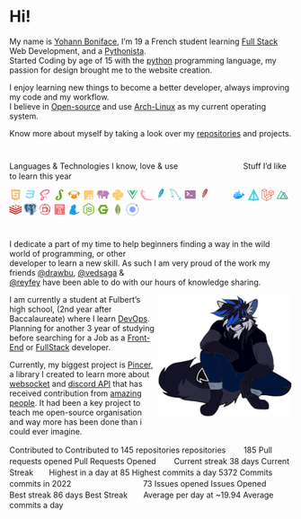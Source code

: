 # Hi!

My name is [Yohann Boniface](https://www.linkedin.com/in/yohann-boniface/), I’m 19 a French student learning 
[Full Stack](https://www.freecodecamp.org/news/what-is-a-full-stack-developer-back-end-front-end-full-stack-engineer/) 
Web Development, and a [Pythonista](https://www.linkedin.com/pulse/what-pythonistas-aakash-padhiyar). <br> 
Started Coding by age of 15 with the [python](https://www.python.org/) programming language, my passion for design
brought me to the website creation. 

I enjoy learning new things to become a better developer, always improving my code and my workflow.<br>
I believe in [Open-source](https://en.wikipedia.org/wiki/Open_source) and use [Arch-Linux](https://archlinux.org/) as my
current operating system.


Know more about myself by taking a look over my [repositories](https://github.com/Sigmanificient?tab=repositories) and 
projects.

# <!-- Small line break, looking better than <hr/> -->

Languages & Technologies I know, love & use 　　　　　　　　Stuff I’d like to learn this year

<div><!-- make img inline -->
<img src="icons/html.svg" width="22px">
<img src="icons/css_dark.svg" width="22px">
<img src="icons/scss.svg" width="22px">
<img src="icons/stylus.svg" width="22px">
<img src="icons/pug.svg" width="22px">
<img src="icons/js.svg" width="22px">
<img src="icons/php.svg" width="22px">
<img src="icons/python.svg" width="22px">
<img src="icons/vue.svg" width="22px">
<img src="icons/flask.svg" width="22px">
<img src="icons/sqlite.svg" width="22px">
<img src="icons/sql.svg" width="22px">
<img src="icons/shell.svg" width="22px">
<img src="icons/htaccess.svg" width="22px"> 　　 <!-- Beautiful hack -->
<img src="icons/docker.svg" width="22px">
<img src="icons/apl.svg" width="22px">
<img src="icons/laravel.svg" width="22px">
<img src="icons/nuxt.svg" width="22px">
<img src="icons/redis.svg" width="22px">
<img src="icons/pgsql.svg" width="22px">
<img src="icons/postcss.svg" width="22px">
<img src="icons/travis.svg" width="22px">
<img src="icons/yarn.svg" width="22px">
<img src="icons/nodejs.svg" width="22px">
<img src="icons/nginx.svg" width="22px">
<img src="icons/mongodb.svg" width="22px">
<img src="icons/ionic.svg" width="22px">
</div>

#   

I dedicate a part of my time to help beginners finding a way in the wild world of programming, or other<br>
developer to learn a new skill. As such I am very proud of the work my friends [@drawbu](https://github.com/drawbu/),
[@vedsaga](https://github.com/Vedsaga/) &<br>
[@reyfey](https://github.com/Reyfey/) have been able to do with our hours of knowledge sharing.

<img src="svg/sigma.svg" align="right" width="240">

I am currently a student at Fulbert’s high school, (2nd year after Baccalaureate) where I learn 
[DevOps](https://en.wikipedia.org/wiki/DevOps/).
Planning for another 3 year of studying before searching for a Job as a 
[Front-End](https://en.wikipedia.org/wiki/Front-end_web_development) or 
[FullStack](https://en.wikipedia.org/w/index.php?title=Full_stack) developer.

Currently, my biggest project is [Pincer](https://pincer.dev), a library I created to learn more about 
[websocket](https://en.wikipedia.org/wiki/WebSocket) and
[discord API](https://discord.dev) that has received contribution from 
[amazing people](https://github.com/Pincer-org/Pincer/graphs/contributors). It had been a key project to teach
me open-source organisation and way more has been done than i could ever imagine.

Contributed to Contributed to 145 repositories repositories 　　185 Pull requests opened Pull Requests Opened 　　Current streak 38 days Current Streak　　Highest in a day at 85 Highest commits a day
5372 Commits commits in 2022  　　 　　 　　 　　73 Issues opened Issues Opened　　Best streak 86 days Best Streak　　Average per day at ~19.94 Average commits a day